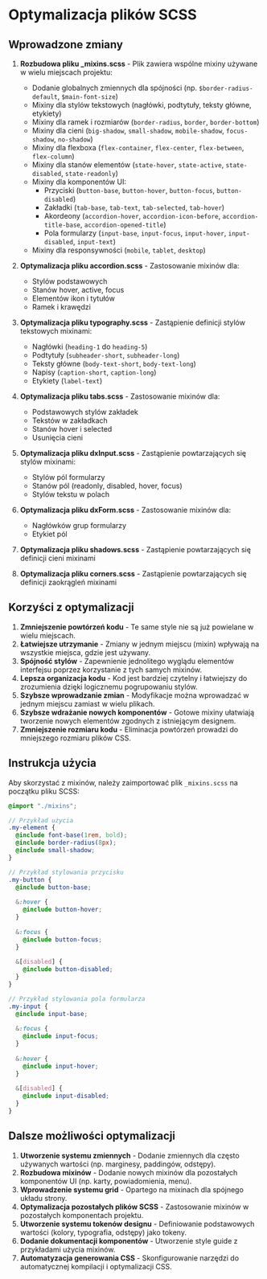 # Optymalizacja plików SCSS

## Wprowadzone zmiany

1. **Rozbudowa pliku _mixins.scss** - Plik zawiera wspólne mixiny używane w wielu miejscach projektu:
   - Dodanie globalnych zmiennych dla spójności (np. `$border-radius-default`, `$main-font-size`)
   - Mixiny dla stylów tekstowych (nagłówki, podtytuły, teksty główne, etykiety)
   - Mixiny dla ramek i rozmiarów (`border-radius`, `border`, `border-bottom`)
   - Mixiny dla cieni (`big-shadow`, `small-shadow`, `mobile-shadow`, `focus-shadow`, `no-shadow`)
   - Mixiny dla flexboxa (`flex-container`, `flex-center`, `flex-between`, `flex-column`)
   - Mixiny dla stanów elementów (`state-hover`, `state-active`, `state-disabled`, `state-readonly`)
   - Mixiny dla komponentów UI:
     - Przyciski (`button-base`, `button-hover`, `button-focus`, `button-disabled`)
     - Zakładki (`tab-base`, `tab-text`, `tab-selected`, `tab-hover`)
     - Akordeony (`accordion-hover`, `accordion-icon-before`, `accordion-title-base`, `accordion-opened-title`)
     - Pola formularzy (`input-base`, `input-focus`, `input-hover`, `input-disabled`, `input-text`)
   - Mixiny dla responsywności (`mobile`, `tablet`, `desktop`)

2. **Optymalizacja pliku accordion.scss** - Zastosowanie mixinów dla:
   - Stylów podstawowych
   - Stanów hover, active, focus
   - Elementów ikon i tytułów
   - Ramek i krawędzi

3. **Optymalizacja pliku typography.scss** - Zastąpienie definicji stylów tekstowych mixinami:
   - Nagłówki (`heading-1` do `heading-5`) 
   - Podtytuły (`subheader-short`, `subheader-long`)
   - Teksty główne (`body-text-short`, `body-text-long`)
   - Napisy (`caption-short`, `caption-long`)
   - Etykiety (`label-text`)

4. **Optymalizacja pliku tabs.scss** - Zastosowanie mixinów dla:
   - Podstawowych stylów zakładek
   - Tekstów w zakładkach
   - Stanów hover i selected
   - Usunięcia cieni

5. **Optymalizacja pliku dxInput.scss** - Zastąpienie powtarzających się stylów mixinami:
   - Stylów pól formularzy
   - Stanów pól (readonly, disabled, hover, focus)
   - Stylów tekstu w polach

6. **Optymalizacja pliku dxForm.scss** - Zastosowanie mixinów dla:
   - Nagłówków grup formularzy
   - Etykiet pól

7. **Optymalizacja pliku shadows.scss** - Zastąpienie powtarzających się definicji cieni mixinami

8. **Optymalizacja pliku corners.scss** - Zastąpienie powtarzających się definicji zaokrągleń mixinami

## Korzyści z optymalizacji

1. **Zmniejszenie powtórzeń kodu** - Te same style nie są już powielane w wielu miejscach.
2. **Łatwiejsze utrzymanie** - Zmiany w jednym miejscu (mixin) wpływają na wszystkie miejsca, gdzie jest używany.
3. **Spójność stylów** - Zapewnienie jednolitego wyglądu elementów interfejsu poprzez korzystanie z tych samych mixinów.
4. **Lepsza organizacja kodu** - Kod jest bardziej czytelny i łatwiejszy do zrozumienia dzięki logicznemu pogrupowaniu stylów.
5. **Szybsze wprowadzanie zmian** - Modyfikacje można wprowadzać w jednym miejscu zamiast w wielu plikach.
6. **Szybsze wdrażanie nowych komponentów** - Gotowe mixiny ułatwiają tworzenie nowych elementów zgodnych z istniejącym designem.
7. **Zmniejszenie rozmiaru kodu** - Eliminacja powtórzeń prowadzi do mniejszego rozmiaru plików CSS.

## Instrukcja użycia

Aby skorzystać z mixinów, należy zaimportować plik `_mixins.scss` na początku pliku SCSS:

```scss
@import "./mixins";

// Przykład użycia
.my-element {
  @include font-base(1rem, bold);
  @include border-radius(8px);
  @include small-shadow;
}

// Przykład stylowania przycisku
.my-button {
  @include button-base;
  
  &:hover {
    @include button-hover;
  }
  
  &:focus {
    @include button-focus;
  }
  
  &[disabled] {
    @include button-disabled;
  }
}

// Przykład stylowania pola formularza
.my-input {
  @include input-base;
  
  &:focus {
    @include input-focus;
  }
  
  &:hover {
    @include input-hover;
  }
  
  &[disabled] {
    @include input-disabled;
  }
}
```

## Dalsze możliwości optymalizacji

1. **Utworzenie systemu zmiennych** - Dodanie zmiennych dla często używanych wartości (np. marginesy, paddingów, odstępy).
2. **Rozbudowa mixinów** - Dodanie nowych mixinów dla pozostałych komponentów UI (np. karty, powiadomienia, menu).
3. **Wprowadzenie systemu grid** - Opartego na mixinach dla spójnego układu strony.
4. **Optymalizacja pozostałych plików SCSS** - Zastosowanie mixinów w pozostałych komponentach projektu.
5. **Utworzenie systemu tokenów designu** - Definiowanie podstawowych wartości (kolory, typografia, odstępy) jako tokeny.
6. **Dodanie dokumentacji komponentów** - Utworzenie style guide z przykładami użycia mixinów.
7. **Automatyzacja generowania CSS** - Skonfigurowanie narzędzi do automatycznej kompilacji i optymalizacji CSS. 

